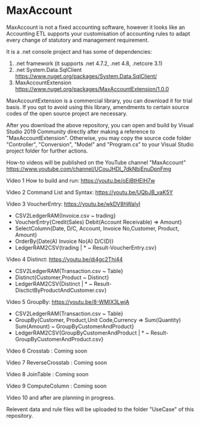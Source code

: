 # MaxAccount

MaxAccount is not a fixed accounting software, however it looks like an Accounting ETL supports your customisation of accounting rules to adapt every change of statutory and management requirement.

It is a .net console project and has some of dependencies:

1) .net framework (it supports .net 4.7.2, .net 4.8, .netcore 3.1)
2) .net System.Data.SqlClient https://www.nuget.org/packages/System.Data.SqlClient/
3) MaxAccountExtension https://www.nuget.org/packages/MaxAccountExtension/1.0.0

MaxAccountExtension is a commercial library, you can download it for trial basis. If you opt to avoid using this library, amendments to certain source codes of the open source project are necessary.

After you download the above repository, you can open and build by Visual Studio 2019 Community directly after making a reference to "MaxAccountExtension". 
Otherwise, you may copy the source code folder "Controller", "Conversion", "Model" and "Program.cs" to your Visual Studio project folder for further actions.

How-to videos will be published on the YouTube channel "MaxAccount" 
https://www.youtube.com/channel/UCouJHDI_7dkNbiEnuDpnFmg

Video 1 How to build and run: https://youtu.be/oEjBtHElH7w

Video 2 Command List and Syntax: https://youtu.be/UQbJB_vaK5Y

Video 3 VoucherEntry: https://youtu.be/wkDV8hWaIyI

- CSV2LedgerRAM{Invoice.csv ~ trading}
- VoucherEntry{Credit(Sales) Debit(Account Receivable) => Amount}
- SelectColumn{Date, D/C, Account, Invoice No,Customer, Product, Amount}
-  OrderBy{Date(A) Invoice No(A) D/C(D)}
- LedgerRAM2CSV{trading | * ~ Result-VoucherEntry.csv}

Video 4 Distinct: https://youtu.be/di4gc2Thi44

- CSV2LedgerRAM{Transaction.csv ~ Table}
- Distinct{Customer,Product ~ Distinct}
- LedgerRAM2CSV{Distinct  | * ~ Result-DisctictByProductAndCustomer.csv}

Video 5 GroupBy: https://youtu.be/8-WMIX3LwjA

- CSV2LedgerRAM{Transaction.csv ~ Table}   
- GroupBy{Customer, Product,Unit Code,Currency => Sum(Quantity) Sum(Amount) ~ GroupByCustomerAndProduct}
- LedgerRAM2CSV{GroupByCustomerAndProduct | * ~ Result-GroupByCustomerAndProduct.csv}

Video 6 Crosstab : Coming soon

Video 7 ReverseCrosstab : Coming soon

Video 8 JoinTable : Coming soon

Video 9 ComputeColumn : Coming soon

Video 10 and after are planning in progress.

Relevent data and rule files will be uploaded to the folder "UseCase" of this repository.

